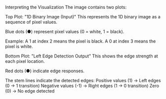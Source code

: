 Interpreting the Visualization
The image contains two plots:

Top Plot: "1D Binary Image (Input)"
This represents the 1D binary image as a sequence of pixel values.

Blue dots (●) represent pixel values (0 = white, 1 = black).

Example:
A 1 at index 2 means the pixel is black.
A 0 at index 3 means the pixel is white.

Bottom Plot: "Left Edge Detection Output"
This shows the edge strength at each pixel location.

Red dots (●) indicate edge responses.

The stem lines indicate the detected edges:
Positive values (1) → Left edges (0 → 1 transition)
Negative values (-1) → Right edges (1 → 0 transition)
Zero (0) → No edge detected
